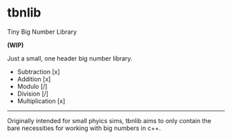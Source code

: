 # tbnlib
Tiny Big Number Library

**(WIP)**

Just a small, one header big number library.

- Subtraction [x]
- Addition [x]
- Modulo [/]
- Division [/]
- Multiplication [x]

----
Originally intended for small phyics sims, tbnlib aims to only contain the bare necessities for working with big numbers in c++.
